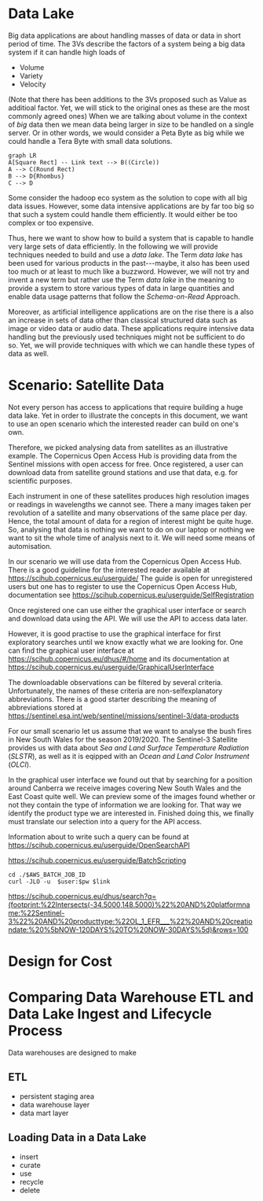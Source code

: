 # Data Lake

Big data applications are about handling masses of data or data in short period
of time.
The 3Vs describe the factors of a system being a big data system if it can
handle high loads of
* Volume
* Variety
* Velocity

(Note that there has been additions to the 3Vs proposed such as Value as
  additioal factor. Yet, we will stick to the original ones as these are
  the most commonly agreed ones)
When we are talking about volume in the context of *big* data then we mean data
being larger in size to be handled on a single server. Or in other words,
we would consider a Peta Byte as big while we could handle a Tera Byte with
small data solutions.

```mermaid
graph LR
A[Square Rect] -- Link text --> B((Circle))
A --> C(Round Rect)
B --> D{Rhombus}
C --> D
```

Some consider the hadoop eco system as the solution to cope with all big data
issues. However, some data intensive applications are by far too big so that
such a system could handle them efficiently. It would either be too complex or
too expensive.

Thus, here we want to show how to build a system that is capable to handle
very large sets of data efficiently. In the following we will provide
techniques needed to build and use a *data lake*. The Term *data lake* has
been used for various products in the past---maybe, it also has been used too
much or at least to much like a buzzword. However, we will not try and invent
a new term but rather use the Term *data lake* in the meaning to provide
a system to store various types of data in large quantities and enable
data usage patterns that follow the *Schema-on-Read* Approach.

Moreover, as artificial intelligence applications are on the rise there is
a also an increase in sets of data other than classical structured data such
as image or video data or audio data. These applications require intensive
data handling but the previously used techniques might not be sufficient to do
so. Yet, we will provide techniques with which we can handle these types of
data as well.

# Scenario: Satellite Data

Not every person has access to applications that require building a huge
data lake. Yet in order to illustrate the concepts in this document, we want
to use an open scenario which the interested reader can build on one's own.

Therefore, we picked analysing data from satellites as an illustrative example.
The Copernicus Open Access Hub is providing data from the Sentinel missions
with open access for free. Once registered, a user can download data from
satellite ground stations and use that data, e.g. for scientific purposes.

Each instrument in one of these satellites produces high resolution images or
readings in wavelengths we cannot see. There a many images taken per revolution
of a satellite and many observations of the same place per day. Hence, the
total amount of data for a region of interest might be quite huge. So, analysing
that data is nothing we want to do on our laptop or nothing we want to sit the
whole time of analysis next to it. We will need some means of automisation.

In our scenario we will use data from the Copernicus Open Access Hub.
There is a good guideline for the interested reader available at
https://scihub.copernicus.eu/userguide/
The guide is open for unregistered users but one has to register to use
the Copernicus Open Access Hub, documentation
see https://scihub.copernicus.eu/userguide/SelfRegistration

Once registered one can use either the graphical user interface or search and
download data using the API. We will use the API to access data later.

However, it is good practise to use the graphical interface for first
exploratory searches until we know exactly what we are looking for.
One can find the graphical user interface at https://scihub.copernicus.eu/dhus/#/home
and its documentation at https://scihub.copernicus.eu/userguide/GraphicalUserInterface

The downloadable observations can be filtered by several criteria. Unfortunately,
the names of these criteria are non-selfexplanatory abbreviations. There is
a good starter describing the meaning of abbreviations stored at
https://sentinel.esa.int/web/sentinel/missions/sentinel-3/data-products

For our small scenario let us assume that we want to analyse the bush fires
in New South Wales for the season 2019/2020. The Sentinel-3 Satellite provides
us with data about *Sea and Land Surface Temperature Radiation* (*SLSTR*), as
well as it is eqipped with an *Ocean and Land Color Instrument* (*OLCI*).

In the graphical user interface we found out that by searching for a position
around Canberra we receive images covering New South Wales and the East Coast
quite well. We can preview some of the images found whether or not they
contain the type of information we are looking for. That way we identify the
product type we are interested in. Finished doing this, we finally must
translate our selection into a query for the API access.

Information about to write such a query can be found at https://scihub.copernicus.eu/userguide/OpenSearchAPI

https://scihub.copernicus.eu/userguide/BatchScripting

```
cd ./$AWS_BATCH_JOB_ID
curl -JLO -u  $user:$pw $link
```


https://scihub.copernicus.eu/dhus/search?q=(footprint:%22Intersects(-34.5000,148.5000)%22%20AND%20platformname:%22Sentinel-3%22%20AND%20producttype:%22OL_1_EFR___%22%20AND%20creationdate:%20%5bNOW-120DAYS%20TO%20NOW-30DAYS%5d)&rows=100

# Design for Cost

# Comparing Data Warehouse ETL and Data Lake Ingest and Lifecycle Process

Data warehouses are designed to make


## ETL
* persistent staging area
* data warehouse layer
* data mart layer

## Loading Data in a Data Lake
* insert
* curate
* use
* recycle
* delete
